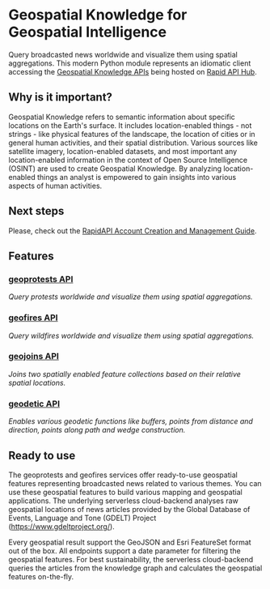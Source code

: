 # Geospatial Knowledge for Geospatial Intelligence
Query broadcasted news worldwide and visualize them using spatial aggregations. This modern Python module represents an idiomatic client accessing the [Geospatial Knowledge APIs](https://geospatial-ai.de/?rara_portfolio_categories=api-services) being hosted on [Rapid API Hub](https://rapidapi.com/hub). 

## Why is it important?
Geospatial Knowledge refers to semantic information about specific locations on the Earth's surface. 
It includes location-enabled things - not strings - like physical features of the landscape, the location of cities or in general human activities, and their spatial distribution. 
Various sources like satellite imagery, location-enabled datasets, and most important any location-enabled information in the context of Open Source Intelligence (OSINT) are used to create Geospatial Knowledge. 
By analyzing location-enabled things an analyst is empowered to gain insights into various aspects of human activities. 

## Next steps
Please, check out the [RapidAPI Account Creation and Management Guide](https://docs.rapidapi.com/docs/account-creation-and-settings).

## Features
### [geoprotests API](https://rapidapi.com/gisfromscratch/api/geoprotests/)
*Query protests worldwide and visualize them using spatial aggregations.*
### [geofires API](https://rapidapi.com/gisfromscratch/api/geofires/)
*Query wildfires worldwide and visualize them using spatial aggregations.*
### [geojoins API](https://rapidapi.com/gisfromscratch/api/geojoins/)
*Joins two spatially enabled feature collections based on their relative spatial locations.*
### [geodetic API](https://rapidapi.com/gisfromscratch/api/geodetic/)
*Enables various geodetic functions like buffers, points from distance and direction, points along path and wedge construction.*

## Ready to use
The geoprotests and geofires services offer ready-to-use geospatial features representing broadcasted news related to various themes. You can use these geospatial features to build various mapping and geospatial applications. The underlying serverless cloud-backend analyses raw geospatial locations of news articles provided by the Global Database of Events, Language and Tone (GDELT) Project (https://www.gdeltproject.org/).

Every geospatial result support the GeoJSON and Esri FeatureSet format out of the box. All endpoints support a date parameter for filtering the geospatial features. For best sustainability, the serverless cloud-backend queries the articles from the knowledge graph and calculates the geospatial features on-the-fly.
